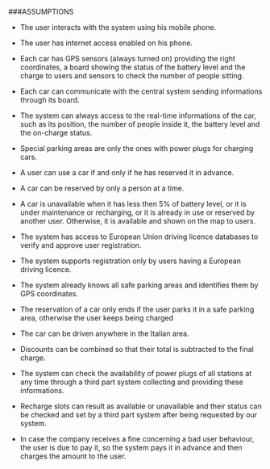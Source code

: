 ###ASSUMPTIONS

* The user interacts with the system using his mobile phone.

* The user has internet access enabled on his phone.

* Each car has GPS sensors (always turned on) providing the right coordinates, a board showing the status of the battery level and the charge to users and sensors to check the number of people sitting.

* Each car can communicate with the central system sending informations through its board.

* The system can always access to the real-time informations of the car, such as its position, the number of people inside it, the battery level and the on-charge status.

* Special parking areas are only the ones with power plugs for charging cars.

* A user can use a car if and only if he has reserved it in advance.

* A car can be reserved by only a person at a time.

* A car is unavailable when it has less then 5% of battery level, or it is under maintenance or recharging, or it is already in use or reserved by another user. Otherwise, it is available and shown on the map to users.

* The system has access to European Union driving licence databases to verify and approve user registration.

* The system supports registration only by users having a European driving licence.

* The system already knows all safe parking areas and identifies them by GPS coordinates.

* The reservation of a car only ends if the user parks it in a safe parking area, otherwise the user keeps being charged

* The car can be driven anywhere in the Italian area.

* Discounts can be combined so that their total is subtracted to the final charge.

* The system can check the availability of power plugs of all stations at any time through a third part system collecting and providing these informations.

* Recharge slots can result as available or unavailable and their status can be checked and set by a third part system after being requested by our system.

* In case the company receives a fine concerning a bad user behaviour, the user is due to pay it, so the system pays it in advance and then charges the amount to the user.